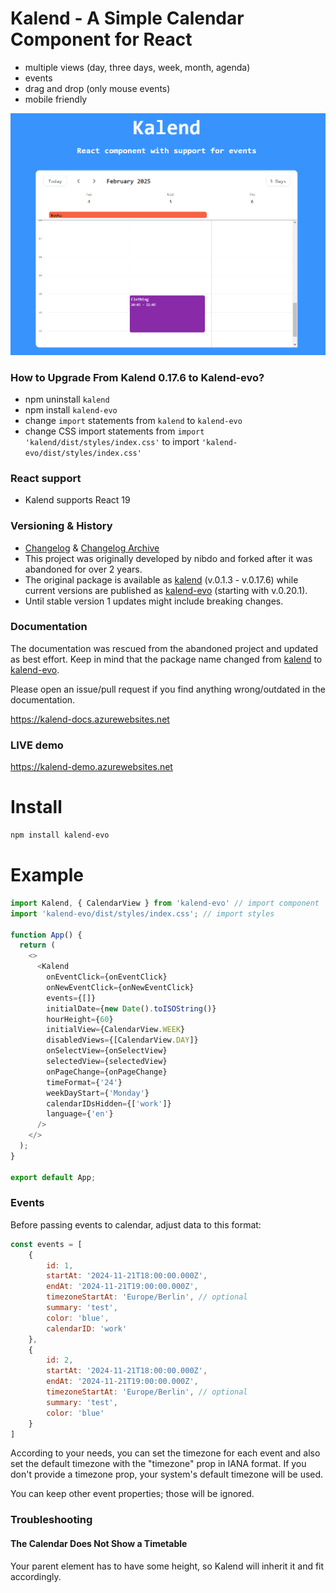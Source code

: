 # Kalend - A Simple Calendar Component for React

- multiple views (day, three days, week, month, agenda)
- events
- drag and drop (only mouse events)
- mobile friendly

![Alt text](screenshot.png?raw=true 'Title')

### How to Upgrade From Kalend 0.17.6 to Kalend-evo?
- npm uninstall `kalend`
- npm install `kalend-evo`
- change `import` statements from `kalend` to `kalend-evo`
- change CSS import statements from `import 'kalend/dist/styles/index.css'` to import `'kalend-evo/dist/styles/index.css'`

### React support
- Kalend supports React 19

### Versioning & History
- [Changelog](/CHANGELOG.md) & [Changelog Archive](/CHANGELOG_ARCHIVE.md)
- This project was originally developed by nibdo and forked after it was abandoned for over 2 years.
- The original package is available as [kalend](https://www.npmjs.com/package/kalend) (v.0.1.3 - v.0.17.6) while current versions are published as [kalend-evo](https://www.npmjs.com/package/kalend-evo) (starting with v.0.20.1).
- Until stable version 1 updates might include breaking changes. 
    
### Documentation
The documentation was rescued from the abandoned project and updated as best effort. Keep in mind that the package name changed from [kalend](https://www.npmjs.com/package/kalend) to [kalend-evo](https://www.npmjs.com/package/kalend-evo).

Please open an issue/pull request if you find anything wrong/outdated in the documentation.

https://kalend-docs.azurewebsites.net

### LIVE demo
https://kalend-demo.azurewebsites.net

# Install
```bash
npm install kalend-evo
```
# Example

```js
import Kalend, { CalendarView } from 'kalend-evo' // import component
import 'kalend-evo/dist/styles/index.css'; // import styles

function App() {
  return (
    <>
      <Kalend
        onEventClick={onEventClick}
        onNewEventClick={onNewEventClick}
        events={[]}
        initialDate={new Date().toISOString()}
        hourHeight={60}
        initialView={CalendarView.WEEK}
        disabledViews={[CalendarView.DAY]}
        onSelectView={onSelectView}
        selectedView={selectedView}
        onPageChange={onPageChange}
        timeFormat={'24'}
        weekDayStart={'Monday'}
        calendarIDsHidden={['work']}
        language={'en'}
      />
    </>
  );
}

export default App;
```

### Events

Before passing events to calendar, adjust data to this format:
```js
const events = [
    {
        id: 1,
        startAt: '2024-11-21T18:00:00.000Z',
        endAt: '2024-11-21T19:00:00.000Z',
        timezoneStartAt: 'Europe/Berlin', // optional
        summary: 'test',
        color: 'blue',
        calendarID: 'work'
    },
    {
        id: 2,
        startAt: '2024-11-21T18:00:00.000Z',
        endAt: '2024-11-21T19:00:00.000Z',
        timezoneStartAt: 'Europe/Berlin', // optional
        summary: 'test',
        color: 'blue'
    }
]
```
According to your needs, you can set the timezone for each event and also set the default timezone with the "timezone" prop in IANA format.
If you don't provide a timezone prop, your system's default timezone will be used.

You can keep other event properties; those will be ignored.

### Troubleshooting

#### The Calendar Does Not Show a Timetable

Your parent element has to have some height, so Kalend will inherit it and fit accordingly.
